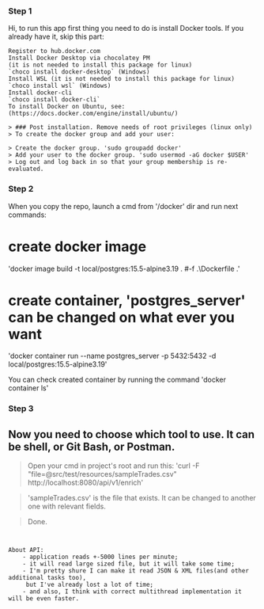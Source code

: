 ### Step 1

Hi, to run this app first thing you need to do is install Docker tools.
If you already have it, skip this part:

~~~~~~~
Register to hub.docker.com 
Install Docker Desktop via chocolatey PM
(it is not needed to install this package for linux)
`choco install docker-desktop` (Windows)
Install WSL (it is not needed to install this package for linux)
`choco install wsl` (Windows)
Install docker-cli
`choco install docker-cli`
To install Docker on Ubuntu, see: (https://docs.docker.com/engine/install/ubuntu/) 

> ### Post installation. Remove needs of root privileges (linux only)
> To create the docker group and add your user:

> Create the docker group. 'sudo groupadd docker'
> Add your user to the docker group. 'sudo usermod -aG docker $USER'
> Log out and log back in so that your group membership is re-evaluated.
~~~~~~~
### Step 2

When you copy the repo, launch a cmd from '/docker' dir and run next commands:  

# create docker image
'docker image build -t local/postgres:15.5-alpine3.19 . #-f .\Dockerfile .'
# create container, 'postgres_server' can be changed on what ever you want
'docker container run --name postgres_server -p 5432:5432 -d local/postgres:15.5-alpine3.19'

You can check created container by running the command 'docker container ls'

### Step 3

## Now you need to choose which tool to use. It can be shell, or Git Bash, or Postman.

> Open your cmd in project's root and run this:
> 'curl -F "file=@src/test/resources/sampleTrades.csv" http://localhost:8080/api/v1/enrich' 

>  'sampleTrades.csv' is the file that exists. It can be changed to another one with relevant fields.

> Done.

~~~~~~~~~~~~~~~~~~~~~~~~~~~~~~~~~~~~~~~~~~~~~~~~~~~~~~~~~~~~~~~~~~~~~~~~~~~~~~~~~~~~~~~~~~~~~~~~~~~~~~~~~~~~~~~~~~~~~


About API:
    - application reads +-5000 lines per minute;
    - it will read large sized file, but it will take some time;
    - I'm pretty shure I can make it read JSON & XML files(and other additional tasks too),
     but I've already lost a lot of time;
    - and also, I think with correct multithread implementation it will be even faster. 
